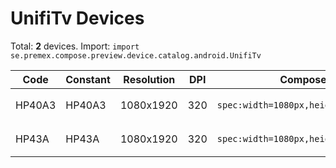 # UnifiTv Devices

Total: **2** devices. Import: `import se.premex.compose.preview.device.catalog.android.UnifiTv`

| Code | Constant | Resolution | DPI | Compose Spec | Preview Usage |
|------|----------|------------|-----|-------------|---------------|
| HP40A3 | HP40A3 | 1080x1920 | 320 | `spec:width=1080px,height=1920px,dpi=320` | `@Preview(device = UnifiTv.HP40A3)` |
| HP43A | HP43A | 1080x1920 | 320 | `spec:width=1080px,height=1920px,dpi=320` | `@Preview(device = UnifiTv.HP43A)` |

<!-- Generated automatically. Do not edit manually. -->
